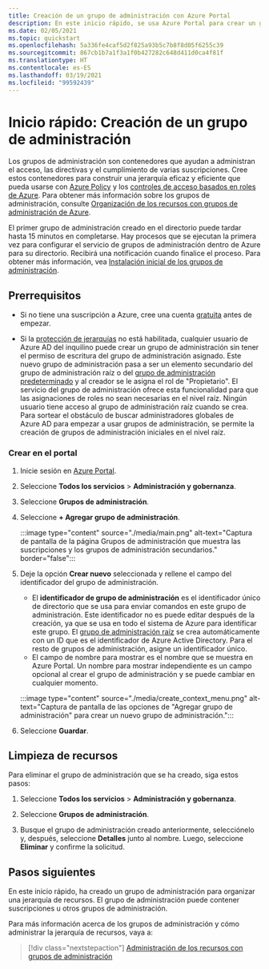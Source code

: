 ```yaml
---
title: Creación de un grupo de administración con Azure Portal
description: En este inicio rápido, se usa Azure Portal para crear un grupo de administración para organizar los recursos en una jerarquía de recursos.
ms.date: 02/05/2021
ms.topic: quickstart
ms.openlocfilehash: 5a336fe4caf5d2f825a93b5c7b8f8d05f6255c39
ms.sourcegitcommit: 867cb1b7a1f3a1f0b427282c648d411d0ca4f81f
ms.translationtype: HT
ms.contentlocale: es-ES
ms.lasthandoff: 03/19/2021
ms.locfileid: "99592439"
---
```

# <a name="quickstart-create-a-management-group"></a>Inicio rápido: Creación de un grupo de administración

Los grupos de administración son contenedores que ayudan a administran el acceso, las directivas y el cumplimiento de varias suscripciones. Cree estos contenedores para construir una jerarquía eficaz y eficiente que pueda usarse con [Azure Policy](../policy/overview.md) y los [controles de acceso basados en roles de Azure](../../role-based-access-control/overview.md). Para obtener más información sobre los grupos de administración, consulte [Organización de los recursos con grupos de administración de Azure](overview.md).

El primer grupo de administración creado en el directorio puede tardar hasta 15 minutos en completarse. Hay procesos que se ejecutan la primera vez para configurar el servicio de grupos de administración dentro de Azure para su directorio. Recibirá una notificación cuando finalice el proceso. Para obtener más información, vea [Instalación inicial de los grupos de administración](./overview.md#initial-setup-of-management-groups).

## <a name="prerequisites"></a>Prerrequisitos

- Si no tiene una suscripción a Azure, cree una cuenta [gratuita](https://azure.microsoft.com/free/) antes de empezar.

- Si la [protección de jerarquías](./how-to/protect-resource-hierarchy.md#setting---require-authorization) no está habilitada, cualquier usuario de Azure AD del inquilino puede crear un grupo de administración sin tener el permiso de escritura del grupo de administración asignado. Este nuevo grupo de administración pasa a ser un elemento secundario del grupo de administración raíz o del [grupo de administración predeterminado](./how-to/protect-resource-hierarchy.md#setting---default-management-group) y al creador se le asigna el rol de "Propietario". El servicio del grupo de administración ofrece esta funcionalidad para que las asignaciones de roles no sean necesarias en el nivel raíz. Ningún usuario tiene acceso al grupo de administración raíz cuando se crea. Para sortear el obstáculo de buscar administradores globales de Azure AD para empezar a usar grupos de administración, se permite la creación de grupos de administración iniciales en el nivel raíz.

### <a name="create-in-portal"></a>Crear en el portal

1. Inicie sesión en [Azure Portal](https://portal.azure.com).

1. Seleccione **Todos los servicios** > **Administración y gobernanza**.

1. Seleccione **Grupos de administración**.

1. Seleccione **+ Agregar grupo de administración**.

   :::image type="content" source="./media/main.png" alt-text="Captura de pantalla de la página Grupos de administración que muestra las suscripciones y los grupos de administración secundarios." border="false":::

1. Deje la opción **Crear nuevo** seleccionada y rellene el campo del identificador del grupo de administración.

   - El **identificador de grupo de administración** es el identificador único de directorio que se usa para enviar comandos en este grupo de administración. Este identificador no es puede editar después de la creación, ya que se usa en todo el sistema de Azure para identificar este grupo. El [grupo de administración raíz](./overview.md#root-management-group-for-each-directory) se crea automáticamente con un ID que es el identificador de Azure Active Directory. Para el resto de grupos de administración, asigne un identificador único.
   - El campo de nombre para mostrar es el nombre que se muestra en Azure Portal. Un nombre para mostrar independiente es un campo opcional al crear el grupo de administración y se puede cambiar en cualquier momento.

   :::image type="content" source="./media/create_context_menu.png" alt-text="Captura de pantalla de las opciones de &quot;Agregar grupo de administración&quot; para crear un nuevo grupo de administración.":::

1. Seleccione **Guardar**.

## <a name="clean-up-resources"></a>Limpieza de recursos

Para eliminar el grupo de administración que se ha creado, siga estos pasos:

1. Seleccione **Todos los servicios** > **Administración y gobernanza**.

1. Seleccione **Grupos de administración**.

1. Busque el grupo de administración creado anteriormente, selecciónelo y, después, seleccione **Detalles** junto al nombre.
   Luego, seleccione **Eliminar** y confirme la solicitud.

## <a name="next-steps"></a>Pasos siguientes

En este inicio rápido, ha creado un grupo de administración para organizar una jerarquía de recursos. El grupo de administración puede contener suscripciones u otros grupos de administración.

Para más información acerca de los grupos de administración y cómo administrar la jerarquía de recursos, vaya a:

> [!div class="nextstepaction"]
> [Administración de los recursos con grupos de administración](./manage.md)